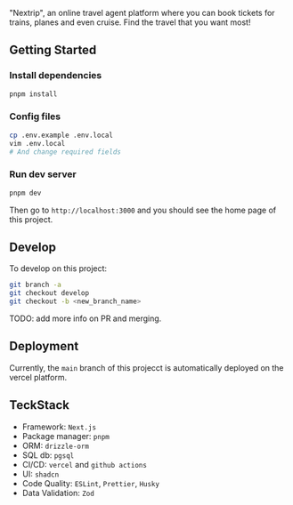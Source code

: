 "Nextrip", an online travel agent platform where you can book tickets for trains, planes and even cruise. Find the travel that you want most!

## Getting Started

### Install dependencies

```bash
pnpm install
```

### Config files

```bash
cp .env.example .env.local
vim .env.local
# And change required fields
```

### Run dev server

```bash
pnpm dev
```

Then go to `http://localhost:3000` and you should see the home page of this project.

## Develop

To develop on this project:

```bash
git branch -a
git checkout develop
git checkout -b <new_branch_name>
```

TODO: add more info on PR and merging.

## Deployment

Currently, the `main` branch of this projecct is automatically deployed on the vercel platform.

## TeckStack

- Framework: `Next.js`
- Package manager: `pnpm`
- ORM: `drizzle-orm`
- SQL db: `pgsql`
- CI/CD: `vercel` and `github actions`
- UI: `shadcn`
- Code Quality: `ESLint`, `Prettier`, `Husky`
- Data Validation: `Zod`
